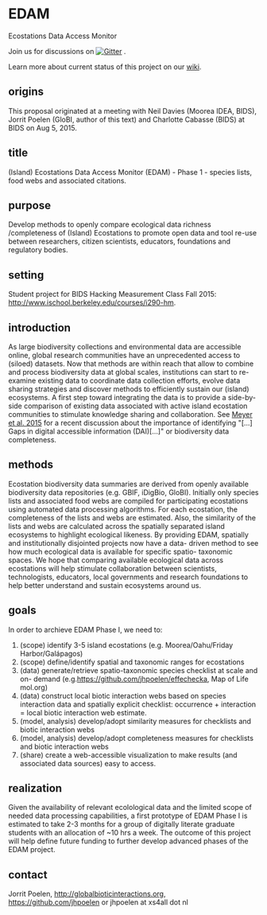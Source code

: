 # EDAM

Ecostations Data Access Monitor

Join us for discussions on [![Gitter](https://badges.gitter.im/Join%20Chat.svg)](https://gitter.im/BIDS-collaborative/EDAM?utm_source=badge&utm_medium=badge&utm_campaign=pr-badge&utm_content=badge) .

Learn more about current status of this project on our [wiki](../../wiki).

## origins

This proposal originated at a meeting with Neil Davies (Moorea IDEA, BIDS), Jorrit Poelen (GloBI, author of this text) and Charlotte Cabasse (BIDS) at BIDS on Aug 5, 2015.

## title

(Island) Ecostations Data Access Monitor (EDAM) - Phase 1 - species lists, food webs and associated citations.

## purpose

Develop methods to openly compare ecological data richness /completeness of (Island) Ecostations to promote open data and tool re-use between researchers, citizen scientists, educators, foundations and regulatory bodies.

## setting

Student project for BIDS Hacking Measurement Class Fall 2015: http://www.ischool.berkeley.edu/courses/i290-hm.

## introduction

As large biodiversity collections and environmental data are accessible online,
global research communities have an unprecedented access to (siloed) datasets.
Now that methods are within reach that allow to combine and process
biodiversity data at global scales, institutions can start to re-examine
existing data to coordinate data collection efforts, evolve data sharing
strategies and discover methods to efficiently sustain our (island) ecosystems.
A first step toward integrating the data is to provide a side-by-side
comparison of existing data associated with active island ecostation
communities to stimulate knowledge sharing and collaboration. See [Meyer et al. 2015](http://dx.doi.org/10.1038/ncomms9221) for a recent discussion about the importance of identifying "[...] Gaps in digital accessible information (DAI)[...]" or biodiversity data completeness. 

## methods

Ecostation biodiversity data summaries are derived from openly available
biodiversity data repositories (e.g. GBIF, iDigBio, GloBI). Initially only
species lists and associated food webs are compiled for participating
ecostations using automated data processing algorithms. For each ecostation,
the completeness of the lists and webs are estimated. Also, the similarity of
the lists and webs are calculated across the spatially separated island
ecosystems to highlight ecological likeness.  By providing EDAM, spatially and
institutionally disjointed projects now have a data- driven method to see how
much ecological data is available for specific spatio- taxonomic spaces. We
hope that comparing available ecological data across ecostations will help
stimulate collaboration between scientists, technologists, educators, local
governments and research foundations to help better understand and sustain
ecosystems around us.

## goals

In order to archieve EDAM Phase I, we need to:

 1. (scope) identify 3-5 island ecostations (e.g. Moorea/Oahu/Friday
    Harbor/Galápagos)
 2. (scope) define/identify spatial and taxonomic ranges for ecostations
 3. (data) generate/retrieve spatio-taxonomic species checklist at scale and
    on- demand (e.g.https://github.com/jhpoelen/effechecka, Map of Life
    mol.org)
 4. (data) construct local biotic interaction webs based on species interaction
    data and spatially explicit checklist: occurrence + interaction = local
    biotic interaction web estimate.
 5. (model, analysis) develop/adopt similarity measures for checklists and
    biotic interaction webs
 6. (model, analysis) develop/adopt completeness measures for checklists and
    biotic interaction webs
 7. (share) create a web-accessible visualization to make results (and
    associated data sources) easy to access.

## realization

Given the availability of relevant ecolological data and the limited scope of
needed data processing capabilities, a first prototype of EDAM Phase I is
estimated to take 2-3 months for a group of digitally literate graduate
students with an allocation of ~10 hrs a week. The outcome of this project will
help define future funding to further develop advanced phases of the EDAM
project.

## contact

Jorrit Poelen, http://globalbioticinteractions.org, https://github.com/jhpoelen
or jhpoelen at xs4all dot nl
